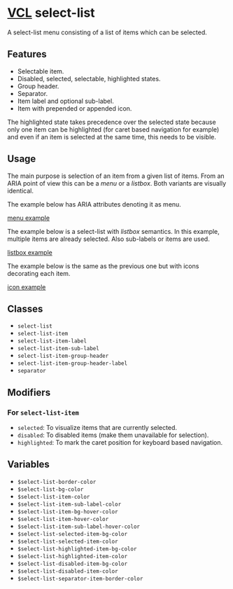 # [VCL](https://vcl.github.io/vcl/) select-list

A select-list menu consisting of a list of items which can be selected.

## Features

- Selectable item.
- Disabled, selected, selectable, highlighted states.
- Group header.
- Separator.
- Item label and optional sub-label.
- Item with prepended or appended icon.

The highlighted state takes precedence over the selected state because
only one item can be highlighted (for caret based navigation for example)
and even if an item is selected at the same time, this needs to be visible.

## Usage

The main purpose is selection of an item from a given list
of items. From an ARIA point of view this can be a _menu_
or a _listbox_. Both variants are visually identical.

The example below has ARIA attributes denoting it as menu.

[menu example](/demo/example-menu.html)

The example below is a select-list with _listbox_ semantics.
In this example, multiple items are already selected.
Also sub-labels or items are used.

[listbox example](/demo/example-listbox.html)

The example below is the same as the previous one but with icons decorating each
item.

[icon example](/demo/example-icon.html)

## Classes

- `select-list`
- `select-list-item`
- `select-list-item-label`
- `select-list-item-sub-label`
- `select-list-item-group-header`
- `select-list-item-group-header-label`
- `separator`

## Modifiers

### For `select-list-item`

- `selected`: To visualize items that are currently selected.
- `disabled`: To disabled items (make them unavailable for selection).
- `highlighted`: To mark the caret position for keyboard based navigation.

## Variables

- `$select-list-border-color`
- `$select-list-bg-color`
- `$select-list-item-color`
- `$select-list-item-sub-label-color`
- `$select-list-item-bg-hover-color`
- `$select-list-item-hover-color`
- `$select-list-item-sub-label-hover-color`
- `$select-list-selected-item-bg-color`
- `$select-list-selected-item-color`
- `$select-list-highlighted-item-bg-color`
- `$select-list-highlighted-item-color`
- `$select-list-disabled-item-bg-color`
- `$select-list-disabled-item-color`
- `$select-list-separator-item-border-color`
